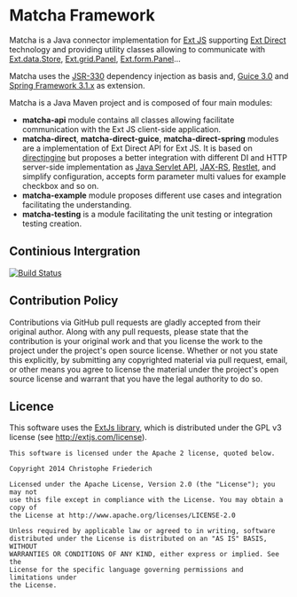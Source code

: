 Matcha Framework
======

Matcha is a Java connector implementation for [Ext JS](http://sencha.com) supporting [Ext Direct](http://www.sencha.com/products/extjs/extdirect/) technology and providing utility classes allowing to communicate with [Ext.data.Store](http://docs.sencha.com/extjs/#!/api/Ext.data.Store), [Ext.grid.Panel](http://docs.sencha.com/extjs/#!/api/Ext.form.Panel), [Ext.form.Panel](http://docs.sencha.com/extjs/#!/api/Ext.form.Panel)...

Matcha uses the [JSR-330](https://jcp.org/en/jsr/detail?id=330) dependency injection as basis and, [Guice 3.0](https://code.google.com/p/google-guice/) and [Spring Framework 3.1.x](http://projects.spring.io/spring-framework/) as extension.

Matcha is a Java Maven project and is composed of four main modules:

* **matcha-api** module contains all classes allowing facilitate communication with the Ext JS client-side application.
* **matcha-direct**, **matcha-direct-guice**, **matcha-direct-spring** modules are a implementation of Ext Direct API for Ext JS. It is based on [directjngine](https://code.google.com/p/directjngine/) but proposes a better integration with different DI and HTTP server-side implementation as [Java Servlet API](http://www.oracle.com/technetwork/java/index-jsp-135475.html), [JAX-RS](https://jax-rs-spec.java.net/), [Restlet](http://restlet.org/), and simplify configuration, accepts form parameter multi values for example checkbox and so on.
* **matcha-example** module proposes different use cases and integration facilitating the understanding.
* **matcha-testing** is a module facilitating the unit testing or integration testing  creation.
 
## Continious Intergration

[![Build Status](https://travis-ci.org/devacfr/matcha.png)](https://travis-ci.org/devacfr/matcha)

## Contribution Policy

Contributions via GitHub pull requests are gladly accepted from their original author.
Along with any pull requests, please state that the contribution is your original work and 
that you license the work to the project under the project's open source license.
Whether or not you state this explicitly, by submitting any copyrighted material via pull request, 
email, or other means you agree to license the material under the project's open source license and 
warrant that you have the legal authority to do so.

## Licence

This software uses the [ExtJs library](http://www.sencha.com/products/extjs/licensing), which is distributed under the GPL v3 license (see http://extjs.com/license).

	This software is licensed under the Apache 2 license, quoted below.
	
	Copyright 2014 Christophe Friederich
	
	Licensed under the Apache License, Version 2.0 (the "License"); you may not
	use this file except in compliance with the License. You may obtain a copy of
	the License at http://www.apache.org/licenses/LICENSE-2.0
	
	Unless required by applicable law or agreed to in writing, software
	distributed under the License is distributed on an "AS IS" BASIS, WITHOUT
	WARRANTIES OR CONDITIONS OF ANY KIND, either express or implied. See the
	License for the specific language governing permissions and limitations under
	the License.


